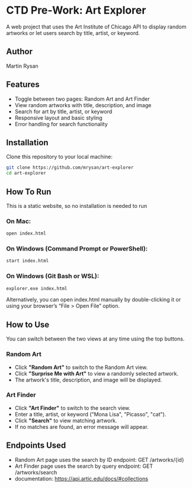 # CTD Pre-Work: Art Explorer

A web project that uses the Art Institute of Chicago API to display random artworks or let users search by title, artist, or keyword.

## Author
Martin Rysan

## Features

- Toggle between two pages: Random Art and Art Finder 
- View random artworks with title, description, and image
- Search for art by title, artist, or keyword
- Responsive layout and basic styling
- Error handling for search functionality


## Installation

Clone this repository to your local machine:

```bash
git clone https://github.com/mrysan/art-explorer
cd art-explorer
```


## How To Run

This is a static website, so no installation is needed to run

### On Mac:
```bash
open index.html
```

### On Windows (Command Prompt or PowerShell):
```bash
start index.html
```

### On Windows (Git Bash or WSL):
```bash
explorer.exe index.html
```

Alternatively, you can open index.html manually by double-clicking it or using your browser’s “File > Open File” option.


## How to Use

You can switch between the two views at any time using the top buttons.

### Random Art
- Click **"Random Art"** to switch to the Random Art view.
- Click **"Surprise Me with Art"** to view a randomly selected artwork.
- The artwork's title, description, and image will be displayed.

### Art Finder 
- Click **"Art Finder"** to switch to the search view.
- Enter a title, artist, or keyword ("Mona Lisa", "Picasso", "cat").
- Click **"Search"** to view matching artwork.
- If no matches are found, an error message will appear.


## Endpoints Used 
- Random Art page uses the search by ID endpoint: GET /artworks/{id}
- Art Finder page uses the search by query endpoint: GET /artworks/search
- documentation: https://api.artic.edu/docs/#collections

